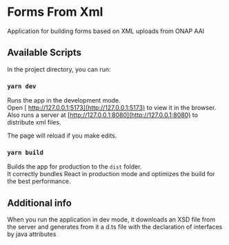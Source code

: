 # Forms From Xml

Application for building forms based on XML uploads from ONAP AAI

## Available Scripts

In the project directory, you can run:

### `yarn dev`

Runs the app in the development mode.<br />
Open [ http://127.0.0.1:5173](http://127.0.0.1:5173) to view it in the browser.<br />
Also runs a server at [http://127.0.0.1:8080](http://127.0.0.1:8080) to distribute xml files.

The page will reload if you make edits.<br />

### `yarn build`

Builds the app for production to the `dist` folder.<br />
It correctly bundles React in production mode and optimizes the build for the best performance.

## Additional info

When you run the application in dev mode, it downloads an XSD file from the server and generates from it a d.ts file with the declaration of interfaces by java attributes
